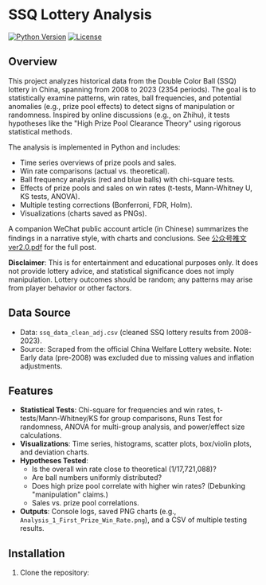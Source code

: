 # SSQ Lottery Analysis

[![Python Version](https://img.shields.io/badge/python-3.10%2B-blue)](https://www.python.org/downloads/)
[![License](https://img.shields.io/badge/license-MIT-green)](LICENSE)

## Overview

This project analyzes historical data from the Double Color Ball (SSQ) lottery in China, spanning from 2008 to 2023 (2354 periods). The goal is to statistically examine patterns, win rates, ball frequencies, and potential anomalies (e.g., prize pool effects) to detect signs of manipulation or randomness. Inspired by online discussions (e.g., on Zhihu), it tests hypotheses like the "High Prize Pool Clearance Theory" using rigorous statistical methods.

The analysis is implemented in Python and includes:
- Time series overviews of prize pools and sales.
- Win rate comparisons (actual vs. theoretical).
- Ball frequency analysis (red and blue balls) with chi-square tests.
- Effects of prize pools and sales on win rates (t-tests, Mann-Whitney U, KS tests, ANOVA).
- Multiple testing corrections (Bonferroni, FDR, Holm).
- Visualizations (charts saved as PNGs).

A companion WeChat public account article (in Chinese) summarizes the findings in a narrative style, with charts and conclusions. See [公众号推文ver2.0.pdf](公众号推文ver2.0.pdf) for the full post.

**Disclaimer**: This is for entertainment and educational purposes only. It does not provide lottery advice, and statistical significance does not imply manipulation. Lottery outcomes should be random; any patterns may arise from player behavior or other factors.

## Data Source

- Data: `ssq_data_clean_adj.csv` (cleaned SSQ lottery results from 2008-2023).
- Source: Scraped from the official China Welfare Lottery website[](https://www.cwl.gov.cn/). Note: Early data (pre-2008) was excluded due to missing values and inflation adjustments.

## Features

- **Statistical Tests**: Chi-square for frequencies and win rates, t-tests/Mann-Whitney/KS for group comparisons, Runs Test for randomness, ANOVA for multi-group analysis, and power/effect size calculations.
- **Visualizations**: Time series, histograms, scatter plots, box/violin plots, and deviation charts.
- **Hypotheses Tested**:
  - Is the overall win rate close to theoretical (1/17,721,088)?
  - Are ball numbers uniformly distributed?
  - Does high prize pool correlate with higher win rates? (Debunking "manipulation" claims.)
  - Sales vs. prize pool correlations.
- **Outputs**: Console logs, saved PNG charts (e.g., `Analysis_1_First_Prize_Win_Rate.png`), and a CSV of multiple testing results.

## Installation

1. Clone the repository:
